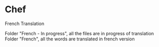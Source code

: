 # Chef
French Translation

Folder "French - In progress", all the files are in progress of translation
Folder "French", all the words are translated in french version
